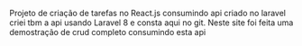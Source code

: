 Projeto de criação de tarefas no React.js consumindo api criado no laravel
criei tbm a api usando Laravel 8  e consta aqui no git.
Neste site foi feita uma demostração de crud completo consumindo esta api
